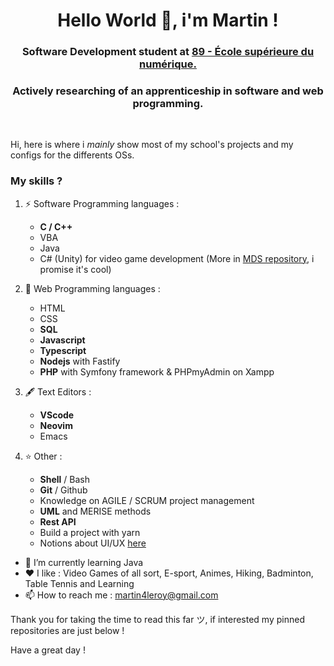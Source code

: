 <h1 align="center">Hello World 👋, i'm Martin !</h1>

<h3 align="center">Software Development student at <a href="https://www.ecole-89.com/">89 - École supérieure du numérique.</a></h3>
<h3 align="center">Actively researching of an apprenticeship in software and web programming.</a></h3>
<br>

Hi, here is where i *mainly* show most of my school's projects and my configs for the differents OSs.

### My skills ?

1. ⚡ Software Programming languages :
    - **C / C++**
    - VBA
    - Java
    - C# (Unity) for video game development (More in [MDS repository](https://github.com/BlueBerryBB9/MedievalDeliverySimulator), i promise it's cool)

2. 🔭 Web Programming languages :
    - HTML
    - CSS
    - **SQL**
    - **Javascript**
    - **Typescript**
    - **Nodejs** with Fastify
    - **PHP** with Symfony framework & PHPmyAdmin on Xampp

3. 🖋️ Text Editors :
    - **VScode**
    - **Neovim**
    - Emacs

5. ⭐ Other :
    - **Shell** / Bash
    - **Git** / Github
    - Knowledge on AGILE / SCRUM project management
    - **UML** and MERISE methods
    - **Rest API**
    - Build a project with yarn
    - Notions about UI/UX [here](https://github.com/BlueBerryBB9/Ideation_design_thinking)

- 🌱 I’m currently learning Java
- ❤️ I like : Video Games of all sort, E-sport, Animes, Hiking, Badminton, Table Tennis and Learning
- 📫 How to reach me : [martin4leroy@gmail.com](mailto:martin4leroy@gmail.com)

Thank you for taking the time to read this far ツ, if interested my pinned repositories are just below !

Have a great day !
